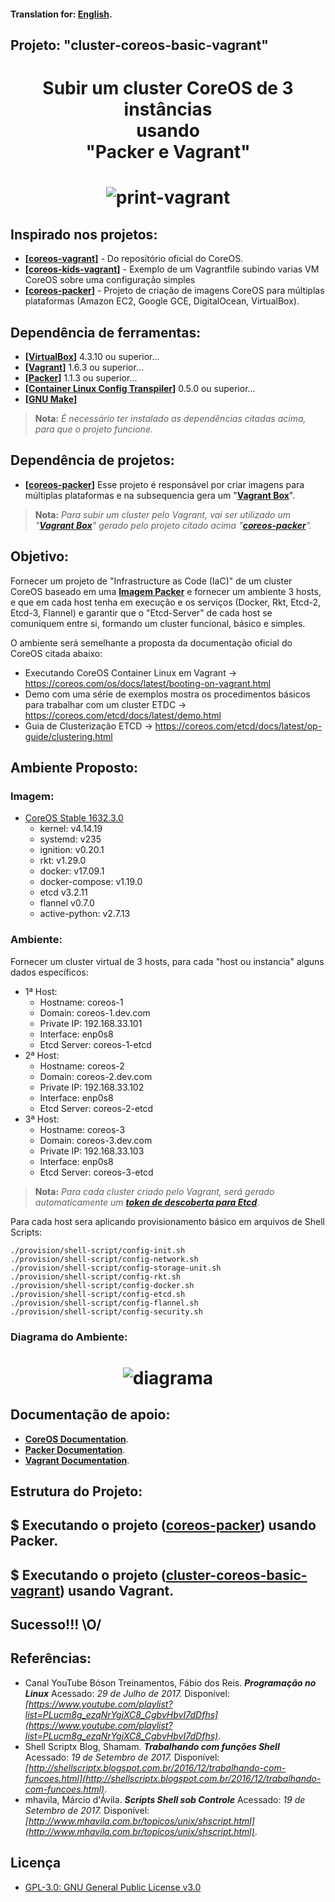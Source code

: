 
#### Translation for: **[English](https://github.com/alisonbuss/cluster-coreos-basic-vagrant/blob/master/README_LANG_EN.md)**. 


## Projeto: "cluster-coreos-basic-vagrant"

<h1 align="center">
    Subir um cluster CoreOS de 3 instâncias <br/>usando <br/ >"Packer e Vagrant"
</h1>

<h1 align="center">
    <img src="https://github.com/alisonbuss/cluster-coreos-basic-vagrant/raw/master/files/print-vagrant.png" alt="print-vagrant"/>
</h1>


## Inspirado nos projetos:

* **[[coreos-vagrant](https://github.com/coreos/coreos-vagrant/)]** - Do repositório oficial do CoreOS.
* **[[coreos-kids-vagrant](https://github.com/alisonbuss/coreos-kids-vagrant/)]** - Exemplo de um Vagrantfile subindo varias VM CoreOS sobre uma configuração simples
* **[[coreos-packer](https://github.com/alisonbuss/coreos-packer/)]** - Projeto de criação de imagens CoreOS para múltiplas plataformas (Amazon EC2, Google GCE, DigitalOcean, VirtualBox).


## Dependência de ferramentas:

* **[[VirtualBox](https://www.virtualbox.org/)]** 4.3.10 ou superior...
* **[[Vagrant](https://www.vagrantup.com/)]** 1.6.3 ou superior...
* **[[Packer](https://www.packer.io/)]** 1.1.3 ou superior...
* **[[Container Linux Config Transpiler](https://github.com/coreos/container-linux-config-transpiler)]** 0.5.0 ou superior...
* **[[GNU Make](https://www.gnu.org/software/make/)]**

> **Nota:**
> *É necessário ter instalado as dependências citadas acima, para que o projeto funcione.*



## Dependência de projetos:

* **[[coreos-packer](https://github.com/alisonbuss/coreos-packer/)]** Esse projeto é responsável por criar imagens para múltiplas plataformas e na subsequencia gera um "**[Vagrant Box](https://www.vagrantup.com/docs/boxes/base.html)**".

> **Nota:**
> *Para subir um cluster pelo Vagrant, vai ser utilizado um "**[Vagrant Box](https://www.vagrantup.com/docs/boxes/base.html)**" gerado pelo projeto citado acima "**[coreos-packer](https://github.com/alisonbuss/coreos-packer/)**".*



## Objetivo:

Fornecer um projeto de "Infrastructure as Code (IaC)" de um cluster CoreOS baseado em uma **[Imagem Packer](https://github.com/alisonbuss/coreos-packer/)** e fornecer um ambiente 3 hosts, e que em cada host tenha 
em execução e os serviços (Docker, Rkt, Etcd-2, Etcd-3, Flannel) e garantir que o "Etcd-Server" de cada host 
se comuniquem entre si, formando um cluster funcional, básico e simples.

O ambiente será semelhante a proposta da documentação oficial do CoreOS citada abaixo:

- Executando CoreOS Container Linux em Vagrant -> https://coreos.com/os/docs/latest/booting-on-vagrant.html
- Demo com uma série de exemplos mostra os procedimentos básicos para trabalhar com um cluster ETDC -> https://coreos.com/etcd/docs/latest/demo.html
- Guia de Clusterização ETCD -> https://coreos.com/etcd/docs/latest/op-guide/clustering.html

## Ambiente Proposto:

### Imagem: 

- [CoreOS Stable 1632.3.0](https://coreos.com/releases/)
  - kernel: v4.14.19
  - systemd: v235
  - ignition: v0.20.1
  - rkt: v1.29.0
  - docker: v17.09.1
  - docker-compose: v1.19.0
  - etcd v3.2.11
  - flannel v0.7.0
  - active-python: v2.7.13

### Ambiente: 

Fornecer um cluster virtual de 3 hosts, para cada "host ou instancia" alguns dados específicos:

- 1ª Host:
  - Hostname: coreos-1
  - Domain: coreos-1.dev.com
  - Private IP: 192.168.33.101
  - Interface: enp0s8
  - Etcd Server: coreos-1-etcd
- 2ª Host:
  - Hostname: coreos-2
  - Domain: coreos-2.dev.com
  - Private IP: 192.168.33.102
  - Interface: enp0s8
  - Etcd Server: coreos-2-etcd
- 3ª Host:
  - Hostname: coreos-3
  - Domain: coreos-3.dev.com
  - Private IP: 192.168.33.103
  - Interface: enp0s8
  - Etcd Server: coreos-3-etcd

> **Nota:**
> *Para cada cluster criado pelo Vagrant, será gerado automaticamente um **[token de descoberta para Etcd](https://coreos.com/os/docs/latest/cluster-discovery.html)**.*

Para cada host sera aplicando provisionamento básico em arquivos de Shell Scripts:

    ./provision/shell-script/config-init.sh
    ./provision/shell-script/config-network.sh
    ./provision/shell-script/config-storage-unit.sh
    ./provision/shell-script/config-rkt.sh
    ./provision/shell-script/config-docker.sh
    ./provision/shell-script/config-etcd.sh
    ./provision/shell-script/config-flannel.sh
    ./provision/shell-script/config-security.sh

### Diagrama do Ambiente:

<h1 align="center">
    <img src="https://github.com/alisonbuss/cluster-coreos-basic-vagrant/raw/master/files/diagrama-1.png" alt="diagrama"/>
</h1>



## Documentação de apoio:

* **[CoreOS Documentation](https://coreos.com/os/docs/latest/cluster-architectures.html)**.
* **[Packer Documentation](https://www.packer.io/docs/index.html)**.
* **[Vagrant Documentation](https://www.vagrantup.com/docs/index.html)**.



## Estrutura do Projeto:


## $ Executando o projeto ([coreos-packer](https://github.com/alisonbuss/coreos-packer/)) usando Packer.


## $ Executando o projeto ([cluster-coreos-basic-vagrant](https://github.com/alisonbuss/cluster-coreos-basic-vagrant/)) usando Vagrant.


## Sucesso!!! \O/


## Referências:

* Canal YouTube Bóson Treinamentos, Fábio dos Reis. ***Programação no Linux*** 
  Acessado: *29 de Julho de 2017.*
  Disponível: *[https://www.youtube.com/playlist?list=PLucm8g_ezqNrYgjXC8_CgbvHbvI7dDfhs](https://www.youtube.com/playlist?list=PLucm8g_ezqNrYgjXC8_CgbvHbvI7dDfhs)*.
* Shell Scriptx Blog, Shamam. ***Trabalhando com funções Shell*** 
  Acessado: *19 de Setembro de 2017.*
  Disponível: *[http://shellscriptx.blogspot.com.br/2016/12/trabalhando-com-funcoes.html](http://shellscriptx.blogspot.com.br/2016/12/trabalhando-com-funcoes.html)*.
* mhavila, Márcio d'Ávila. ***Scripts Shell sob Controle*** 
  Acessado: *19 de Setembro de 2017.*
  Disponível: *[http://www.mhavila.com.br/topicos/unix/shscript.html](http://www.mhavila.com.br/topicos/unix/shscript.html)*.


## Licença

- [GPL-3.0: GNU General Public License v3.0](https://github.com/alisonbuss/garden-of-eden/blob/master/LICENSE)
